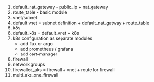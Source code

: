 1. default_nat_gateway - public_ip + nat_gateway
2. route_table - basic module
3. vnet/subnet
4. default vnet = subnet definition + default_nat_gatway + route_table
5. k8s
6. default_k8s = default_vnet + k8s
7. k8s configuration as separate modules
    - add flux or argo
    - add prometheus / grafana
    - add cert-manager
8. firewall
9. network groups
10. firewalled_aks = firewall + vnet + route for firewall
11. multi_aks_one_firewall